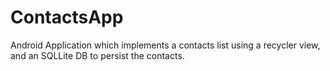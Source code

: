 # ContactsApp
Android Application which implements a contacts list using a recycler view, and an SQLLite DB to persist the contacts. 
